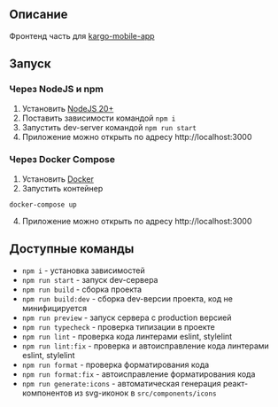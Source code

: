 ## Описание

Фронтенд часть для [kargo-mobile-app](https://github.com/yandex-hakaton-kardo/kardo-mobile-app)

## Запуск

### Через NodeJS и npm

1. Установить [NodeJS 20+](https://nodejs.org/en)
2. Поставить зависимости командой `npm i`
3. Запустить dev-server командой `npm run start`
4. Приложение можно открыть по адресу http://localhost:3000

### Через Docker Compose

1. Установить [Docker](https://docs.docker.com/get-docker/)
2. Запустить контейнер

```shell
docker-compose up
```

4. Приложение можно открыть по адресу http://localhost:3000

## Доступные команды

- `npm i` - установка зависимостей
- `npm run start` - запуск dev-сервера
- `npm run build` - сборка проекта
- `npm run build:dev` - сборка dev-версии проекта, код не минифицируется
- `npm run preview` - запуск сервера с production версией
- `npm run typecheck` - проверка типизации в проекте
- `npm run lint` - проверка кода линтерами eslint, stylelint
- `npm run lint:fix` - проверка и автоисправление кода линтерами eslint, stylelint
- `npm run format` - проверка форматирования кода
- `npm run format:fix` - автоисправление форматирования кода
- `npm run generate:icons` - автоматическая генерация реакт-компонентов из svg-иконок в `src/components/icons`
